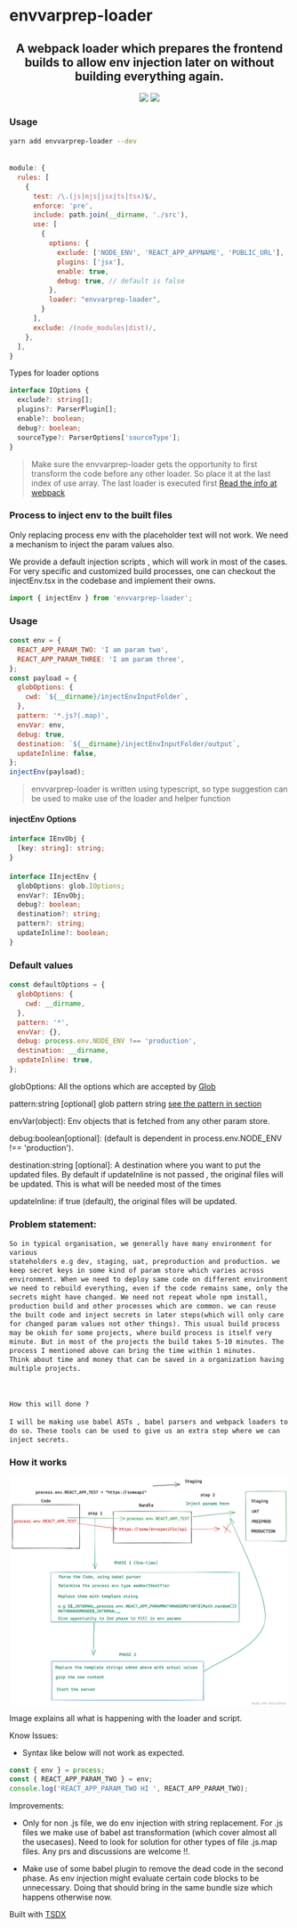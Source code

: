 # envvarprep-loader

<h2  align="center">A webpack loader which prepares the frontend builds to allow env injection later on without building everything again.</h2>

<p  align="center">

<img  src="https://github.com/simbathesailor/envvarprep-loader/workflows/CI/badge.svg?branch=master">

<img  src="https://img.shields.io/npm/v/envvarprep-loader">

</p>

### Usage

```sh
yarn add envvarprep-loader --dev

```

```javascript

module: {
  rules: [
    {
      test: /\.(js|mjs|jsx|ts|tsx)$/,
      enforce: 'pre',
      include: path.join(__dirname, './src'),
      use: [
        {
          options: {
            exclude: ['NODE_ENV', 'REACT_APP_APPNAME', 'PUBLIC_URL'],
            plugins: ['jsx'],
            enable: true,
            debug: true, // default is false
          },
          loader: "envvarprep-loader",
        }
      ],
      exclude: /(node_modules|dist)/,
    },
  ],
}
```

Types for loader options

```typescript
interface IOptions {
  exclude?: string[];
  plugins?: ParserPlugin[];
  enable?: boolean;
  debug?: boolean;
  sourceType?: ParserOptions['sourceType'];
}
```

> Make sure the envvarprep-loader gets the opportunity to first transform the code before any other loader. So place it at the last index of use array. The last loader is executed first [Read the info at webpack](https://webpack.js.org/contribute/writing-a-loader/#complex-usage)

### Process to inject env to the built files

Only replacing process env with the placeholder text will not work. We need a mechanism to inject the param values also.

We provide a default injection scripts , which will work in most of the cases. For very specific and customized build processes, one can checkout the injectEnv.tsx in the codebase and implement their owns.

```javascript
import { injectEnv } from 'envvarprep-loader';
```

### Usage

```javascript
const env = {
  REACT_APP_PARAM_TWO: 'I am param two',
  REACT_APP_PARAM_THREE: 'I am param three',
};
const payload = {
  globOptions: {
    cwd: `${__dirname}/injectEnvInputFolder`,
  },
  pattern: '*.js?(.map)',
  envVar: env,
  debug: true,
  destination: `${__dirname}/injectEnvInputFolder/output`,
  updateInline: false,
};
injectEnv(payload);
```

> envvarprep-loader is written using typescript, so type suggestion can be used to make use of the loader and helper function

#### injectEnv Options

```typescript
interface IEnvObj {
  [key: string]: string;
}

interface IInjectEnv {
  globOptions: glob.IOptions;
  envVar?: IEnvObj;
  debug?: boolean;
  destination?: string;
  pattern?: string;
  updateInline?: boolean;
}
```

### Default values

```javascript
const defaultOptions = {
  globOptions: {
    cwd: __dirname,
  },
  pattern: '*',
  envVar: {},
  debug: process.env.NODE_ENV !== 'production',
  destination: __dirname,
  updateInline: true,
};
```

globOptions: All the options which are accepted by [Glob](https://www.npmjs.com/package/glob)

pattern:string [optional] glob pattern string [see the pattern in section](https://www.npmjs.com/package/glob#globsyncpattern-options)

envVar(object): Env objects that is fetched from any other param store.

debug:boolean[optional]: (default is dependent in process.env.NODE_ENV !== 'production').

destination:string [optional]: A destination where you want to put the updated files. By default if updateInline is not passed , the original files will be updated. This is what will be needed most of the times

updateInline: if true (default), the original files will be updated.

### Problem statement:

```
So in typical organisation, we generally have many environment for various
stateholders e.g dev, staging, uat, preproduction and production. we keep secret keys in some kind of param store which varies across environment. When we need to deploy same code on different environment we need to rebuild everything, even if the code remains same, only the secrets might have changed. We need not repeat whole npm install, production build and other processes which are common. we can reuse the built code and inject secrets in later steps(which will only care for changed param values not other things). This usual build process may be okish for some projects, where build process is itself very minute. But in most of the projects the build takes 5-10 minutes. The process I mentioned above can bring the time within 1 minutes.
Think about time and money that can be saved in a organization having multiple projects.



How this will done ?

I will be making use babel ASTs , babel parsers and webpack loaders to do so. These tools can be used to give us an extra step where we can inject secrets.

```

### How it works

<p align="center"><img src="images/howitworks.png" width="500" align="center" /></p>

Image explains all what is happening with the loader and script.

Know Issues:

- Syntax like below will not work as expected.

```javascript
const { env } = process;
const { REACT_APP_PARAM_TWO } = env;
console.log('REACT_APP_PARAM_TWO HI ', REACT_APP_PARAM_TWO);
```

Improvements:

- Only for non .js file, we do env injection with string replacement. For .js files we make use of babel ast transformation (which cover almost all the usecases). Need to look for solution for other types of file .js.map files. Any prs and discussions are welcome !!.

* Make use of some babel plugin to remove the dead code in the second phase. As env injection might evaluate certain code blocks to be unnecessary. Doing that
  should bring in the same bundle size which happens otherwise now.

Built with [TSDX](https://github.com/jaredpalmer/tsdx)
